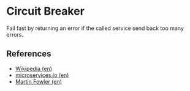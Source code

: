 # Circuit Breaker

Fail fast by returning an error if the called service send back too many errors.

## References

* [Wikipedia (en)](https://en.wikipedia.org/wiki/Circuit_breaker_design_pattern)
* [microservices.io (en)](https://microservices.io/patterns/reliability/circuit-breaker.html)
* [Martin Fowler (en)](https://martinfowler.com/bliki/CircuitBreaker.html)
